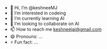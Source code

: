 - 👋 Hi, I’m @keshneeMJ
- 👀 I’m interested in codeing
- 🌱 I’m currently learning AI
- 💞️ I’m looking to collaborate on AI
- 📫 How to reach me keshneejai@gmail.com
- 😄 Pronouns: ...
- ⚡ Fun fact: ...

<!---
keshneeMJ/keshneeMJ is a ✨ special ✨ repository because its `README.md` (this file) appears on your GitHub profile.
You can click the Preview link to take a look at your changes.
--->
